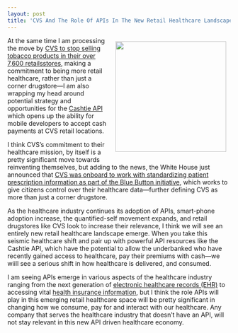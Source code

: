 ```yaml
---
layout: post
title: 'CVS And The Role Of APIs In The New Retail Healthcare Landscape'
---
```

<p><a href="http://info.cvscaremark.com/cvs-insights/cvs-quits" target="_blank"><img style="padding: 10px;" src="https://s3.amazonaws.com/kinlane-productions/api-evangelist/cvs-pharmacy/cvs_logo_large.png" alt="" width="250" align="right" /></a></p>
<p>At the same time I am processing the move by <a href="http://info.cvscaremark.com/cvs-insights/cvs-quits" target="_blank">CVS to stop selling tobacco products in their over 7,600 retailsstores</a>, making a commitment to being more retail healthcare, rather than just a corner drugstore&mdash;I am also wrapping my head around potential strategy and opportunities for the <a href="https://www.cashtie.com/" target="_blank">Cashtie API</a> which opens up the ability for mobile developers to accept cash payments at CVS retail locations.</p>
<p>I think CVS&rsquo;s commitment to their healthcare mission, by itself is a pretty significant move towards reinventing themselves, but adding to the news, the White House just announced that <a href="http://www.whitehouse.gov/blog/2014/02/07/leading-pharmacies-and-retailers-join-blue-button-initiative">CVS was onboard to work with standardizing patient prescription information as part of the Blue Button initiative</a>, which works to give citizens control over their healthcare data&mdash;further defining CVS as more than just a corner drugstore.</p>
<p>As the healthcare industry continues its adoption of APIs, smart-phone adoption increase, the quantified-self movement expands, and retail drugstores like CVS look to increase their relevance, I think we will see an entirely new retail healthcare landscape emerge. When you take this seismic healthcare shift and pair up with powerful API resources like the Cashtie API, which have the potential to allow the underbanked who have recently gained access to healthcare, pay their premiums with cash&mdash;we wiill see a serious shift in how healthcare is delivered, and consumed.</p>
<p>I am seeing APIs emerge in various aspects of the healthcare industry ranging from the next generation of <a href="http://www.practicefusion.com/labs-documentation/">electronic healthcare records (EHR)</a> to accessing vital <a href="https://www.eligibleapi.com/" target="_blank">health insurance information</a>, but I think the role APIs will play in  this emerging retail healthcare space will be pretty significant in changing how we consume, pay for and interact with our healthcare.  Any company that serves the healthcare industry that doesn&rsquo;t have an API, will not stay relevant in this new API driven healthcare economy.</p>